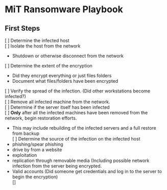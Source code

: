 # MiT Ransomware Playbook

## First Steps

[ ] Determine the infected host  
[ ] Isolate the host from the network  
  - Shutdown or otherwise disconnect from the network   

[ ] Determine the extent of the encryption  
  - Did they encrypt everything or just files folders  
  - Document what files/folders have been encrypted   

[ ] Verify the spread of the infection. (Did other workstations become infected?)  
[ ] Remove all infected machine from the network.  
[ ] Determine if the server itself has been infected  
[ ] **Only** after all the infected machines have been removed from the network, begin restoration efforts.  
 - This may include rebuilding of the infected servers and a full restore from backup  
[ ] Determine the source of the infection on the infected host  
  - phishing/spear phishing  
  - drive by from a website  
  - exploitation  
  - replication through removable media (Including possible network infection from the server being encrypted.  
  - Valid accounts (Did someone get credentials and log in to the server to begin the encryption)  
[] 

